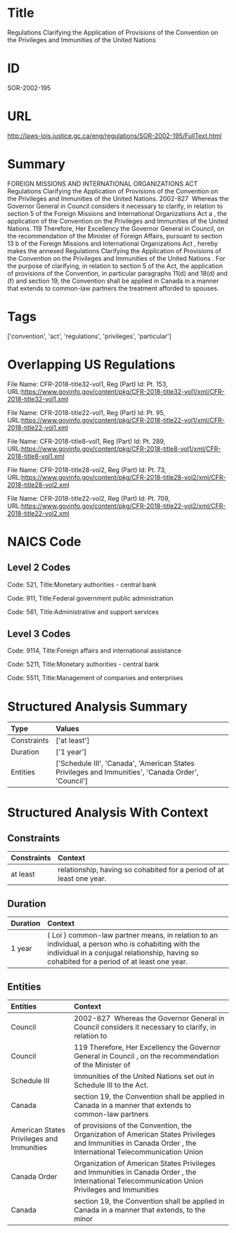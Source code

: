 # Title
Regulations Clarifying the Application of Provisions of the Convention on the Privileges and Immunities of the United Nations


# ID
SOR-2002-195

# URL
http://laws-lois.justice.gc.ca/eng/regulations/SOR-2002-195/FullText.html


# Summary
FOREIGN MISSIONS AND INTERNATIONAL ORGANIZATIONS ACT Regulations Clarifying the Application of Provisions of the Convention on the Privileges and Immunities of the United Nations.
2002-827  Whereas the Governor General in Council considers it necessary to clarify, in relation to section 5 of the  Foreign Missions and International Organizations Act a , the application of the Convention on the Privileges and Immunities of the United Nations.
119 Therefore, Her Excellency the Governor General in Council, on the recommendation of the Minister of Foreign Affairs, pursuant to section 13 b  of the  Foreign Missions and International Organizations Act , hereby makes the annexed  Regulations Clarifying the Application of Provisions of the Convention on the Privileges and Immunities of the United Nations .
For the purpose of clarifying, in relation to section 5 of the Act, the application of provisions of the Convention, in particular paragraphs 11(d) and 18(d) and (f) and section 19, the Convention shall be applied in Canada in a manner that extends to common-law partners the treatment afforded to spouses.


# Tags
['convention', 'act', 'regulations', 'privileges', 'particular']


# Overlapping US Regulations
File Name: CFR-2018-title32-vol1, Reg (Part) Id: Pt. 153, URL:https://www.govinfo.gov/content/pkg/CFR-2018-title32-vol1/xml/CFR-2018-title32-vol1.xml

File Name: CFR-2018-title22-vol1, Reg (Part) Id: Pt. 95, URL:https://www.govinfo.gov/content/pkg/CFR-2018-title22-vol1/xml/CFR-2018-title22-vol1.xml

File Name: CFR-2018-title8-vol1, Reg (Part) Id: Pt. 289, URL:https://www.govinfo.gov/content/pkg/CFR-2018-title8-vol1/xml/CFR-2018-title8-vol1.xml

File Name: CFR-2018-title28-vol2, Reg (Part) Id: Pt. 73, URL:https://www.govinfo.gov/content/pkg/CFR-2018-title28-vol2/xml/CFR-2018-title28-vol2.xml

File Name: CFR-2018-title22-vol2, Reg (Part) Id: Pt. 709, URL:https://www.govinfo.gov/content/pkg/CFR-2018-title22-vol2/xml/CFR-2018-title22-vol2.xml




# NAICS Code
## Level 2 Codes
Code: 521, Title:Monetary authorities - central bank

Code: 911, Title:Federal government public administration

Code: 561, Title:Administrative and support services




## Level 3 Codes
Code: 9114, Title:Foreign affairs and international assistance

Code: 5211, Title:Monetary authorities - central bank

Code: 5511, Title:Management of companies and enterprises







# Structured Analysis Summary
| Type        | Values                                                                                             |
|:------------|:---------------------------------------------------------------------------------------------------|
| Constraints | ['at least']                                                                                       |
| Duration    | ['1 year']                                                                                         |
| Entities    | ['Schedule III', 'Canada', 'American States Privileges and Immunities', 'Canada Order', 'Council'] |


# Structured Analysis With Context
 


## Constraints
| Constraints   | Context                                                               |
|:--------------|:----------------------------------------------------------------------|
| at least      | relationship, having so cohabited for a period of at least  one year. |


## Duration
| Duration   | Context                                                                                                                                                                                            |
|:-----------|:---------------------------------------------------------------------------------------------------------------------------------------------------------------------------------------------------|
| 1 year     | ( Loi ) common-law partner  means, in relation to an individual, a person who is cohabiting with the individual in a conjugal relationship, having so cohabited for a period of at least one year. |


## Entities
| Entities                                  | Context                                                                                                                                                    |
|:------------------------------------------|:-----------------------------------------------------------------------------------------------------------------------------------------------------------|
| Council                                   | 2002-827  Whereas the Governor General in  Council considers it necessary to clarify, in relation to                                                       |
| Council                                   | 119 Therefore, Her Excellency the Governor General in  Council , on the recommendation of the Minister of                                                  |
| Schedule III                              | Immunities of the United Nations set out in Schedule III  to the Act.                                                                                      |
| Canada                                    | section 19, the Convention shall be applied in Canada in a manner that extends to common-law partners                                                      |
| American States Privileges and Immunities | of provisions of the Convention, the Organization of American States Privileges and Immunities in Canada Order , the International Telecommunication Union |
| Canada Order                              | Organization of American States Privileges and Immunities in Canada Order , the International Telecommunication Union Privileges and Immunities            |
| Canada                                    | section 19, the Convention shall be applied in Canada in a manner that extends, to the minor                                                               |


